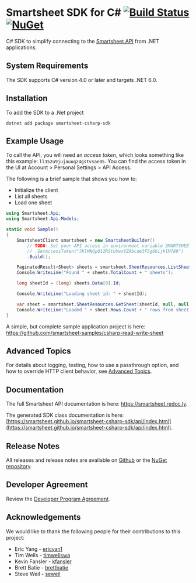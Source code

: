 # Smartsheet SDK for C# [![Build Status](https://github.com/smartsheet/smartsheet-csharp-sdk/actions/workflows/main.yml/badge.svg)](https://github.com/smartsheet/smartsheet-csharp-sdk/actions/workflows/main.yml) [![NuGet](https://img.shields.io/nuget/v/smartsheet-csharp-sdk.svg)](https://www.nuget.org/packages/smartsheet-csharp-sdk/)

C# SDK to simplify connecting to the [Smartsheet API](https://smartsheet.redoc.ly) from .NET applications.
   
## System Requirements

The SDK supports C# version 4.0 or later and targets .NET 6.0.

## Installation

To add the SDK to a .Net project

```shell
dotnet add package smartsheet-csharp-sdk
```

## Example Usage
To call the API, you will need an *access token*, which looks something like this example: `ll352u9jujauoqz4gstvsae05`. You can find the access token in the UI at Account > Personal Settings > API Access.

The following is a brief sample that shows you how to:

* Initialize the client
* List all sheets
* Load one sheet

```csharp
using Smartsheet.Api;
using Smartsheet.Api.Models;

static void Sample()
{
    SmartsheetClient smartsheet = new SmartsheetBuilder()
        // TODO: Set your API access in environment variable SMARTSHEET_ACCESS_TOKEN or else here
        // .SetAccessToken("JKlMNOpQ12RStUVwxYZAbcde3F5g6hijklM789")
        .Build();

    PaginatedResult<Sheet> sheets = smartsheet.SheetResources.ListSheets(null, null, null);
    Console.WriteLine("Found " + sheets.TotalCount + " sheets");

    long sheetId = (long) sheets.Data[0].Id;

    Console.WriteLine("Loading sheet id: " + sheetId);

    var sheet = smartsheet.SheetResources.GetSheet(sheetId, null, null, null, null, null, null, null);
    Console.WriteLine("Loaded " + sheet.Rows.Count + " rows from sheet: " + sheet.Name);
}
```
A simple, but complete sample application project is here: https://github.com/smartsheet-samples/csharp-read-write-sheet

## Advanced Topics
For details about logging, testing, how to use a passthrough option, and how to override HTTP client behavior, see [Advanced Topics](ADVANCED.md).

## Documentation
The full Smartsheet API documentation is here: https://smartsheet.redoc.ly.

The generated SDK class documentation is here: [https://smartsheet.github.io/smartsheet-csharp-sdk/api/index.html](https://smartsheet.github.io/smartsheet-csharp-sdk/api/index.html).

## Release Notes

All releases and release notes are available on [Github](https://github.com/smartsheet/smartsheet-csharp-sdk/releases) or the [NuGet repository](https://www.nuget.org/packages/smartsheet-csharp-sdk/).

## Developer Agreement

Review the [Developer Program Agreement](https://www.smartsheet.com/legal/developer-program-agreement).

## Acknowledgements

We would like to thank the following people for their contributions to this project:

* Eric Yang - [ericyan1](https://github.com/EricYan1)
* Tim Wells - [timwellswa](https://github.com/timwellswa)
* Kevin Fansler - [kfansler](https://github.com/kfansler)
* Brett Batie - [brettbatie](https://github.com/brettbatie)
* Steve Weil - [seweil](https://github.com/seweil)
